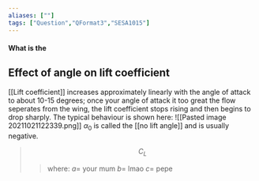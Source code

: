 ```yaml
---
aliases: [""]
tags: ["Question","QFormat3","SESA1015"]
---
```


#### What is the
## Effect of angle on lift coefficient
[[Lift coefficient]] increases approximately linearly with the angle of attack to about 10-15 degrees; once your angle of attack it too great the flow seperates from the wing, the lift coefficient stops rising and then begins to drop sharply.
The typical behaviour is shown here:
![[Pasted image 20211021122339.png]]
$\alpha_0$ is called the [[no lift angle]] and is usually negative.

> $$ C_L$$ 
>> where:
>> $a =$ your mum
>> $b =$ lmao
>> $c =$ pepe